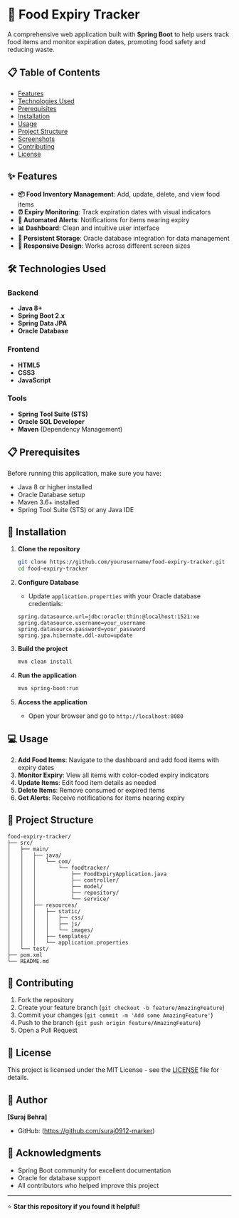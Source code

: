 # 🍎 Food Expiry Tracker

A comprehensive web application built with **Spring Boot** to help users track food items and monitor expiration dates, promoting food safety and reducing waste.

## 📋 Table of Contents
- [Features](#features)
- [Technologies Used](#technologies-used)
- [Prerequisites](#prerequisites)
- [Installation](#installation)
- [Usage](#usage)
- [Project Structure](#project-structure)
- [Screenshots](#screenshots)
- [Contributing](#contributing)
- [License](#license)

## ✨ Features

- **📦 Food Inventory Management**: Add, update, delete, and view food items
- **⏰ Expiry Monitoring**: Track expiration dates with visual indicators
- **🔔 Automated Alerts**: Notifications for items nearing expiry
- **📊 Dashboard**: Clean and intuitive user interface
- **💾 Persistent Storage**: Oracle database integration for data management
- **📱 Responsive Design**: Works across different screen sizes

## 🛠️ Technologies Used

### Backend
- **Java 8+**
- **Spring Boot 2.x**
- **Spring Data JPA**
- **Oracle Database**

### Frontend
- **HTML5**
- **CSS3**
- **JavaScript**

### Tools
- **Spring Tool Suite (STS)**
- **Oracle SQL Developer**
- **Maven** (Dependency Management)

## 📋 Prerequisites

Before running this application, make sure you have:

- Java 8 or higher installed
- Oracle Database setup
- Maven 3.6+ installed
- Spring Tool Suite (STS) or any Java IDE

## 🚀 Installation

1. **Clone the repository**
   ```bash
   git clone https://github.com/yourusername/food-expiry-tracker.git
   cd food-expiry-tracker
   ```

2. **Configure Database**
   - Update `application.properties` with your Oracle database credentials:
   ```properties
   spring.datasource.url=jdbc:oracle:thin:@localhost:1521:xe
   spring.datasource.username=your_username
   spring.datasource.password=your_password
   spring.jpa.hibernate.ddl-auto=update
   ```

3. **Build the project**
   ```bash
   mvn clean install
   ```

4. **Run the application**
   ```bash
   mvn spring-boot:run
   ```

5. **Access the application**
   - Open your browser and go to `http://localhost:8080`

## 💻 Usage

2. **Add Food Items**: Navigate to the dashboard and add food items with expiry dates
3. **Monitor Expiry**: View all items with color-coded expiry indicators
4. **Update Items**: Edit food item details as needed
5. **Delete Items**: Remove consumed or expired items
6. **Get Alerts**: Receive notifications for items nearing expiry

## 📁 Project Structure

```
food-expiry-tracker/
├── src/
│   ├── main/
│   │   ├── java/
│   │   │   └── com/
│   │   │       └── foodtracker/
│   │   │           ├── FoodExpiryApplication.java
│   │   │           ├── controller/
│   │   │           ├── model/
│   │   │           ├── repository/
│   │   │           └── service/
│   │   ├── resources/
│   │   │   ├── static/
│   │   │   │   ├── css/
│   │   │   │   ├── js/
│   │   │   │   └── images/
│   │   │   ├── templates/
│   │   │   └── application.properties
│   └── test/
├── pom.xml
└── README.md
```



## 🤝 Contributing

1. Fork the repository
2. Create your feature branch (`git checkout -b feature/AmazingFeature`)
3. Commit your changes (`git commit -m 'Add some AmazingFeature'`)
4. Push to the branch (`git push origin feature/AmazingFeature`)
5. Open a Pull Request

## 📝 License

This project is licensed under the MIT License - see the [LICENSE](LICENSE) file for details.

## 👤 Author

**[Suraj Behra]**
- GitHub: (https://github.com/suraj0912-marker)
  

## 🙏 Acknowledgments

- Spring Boot community for excellent documentation
- Oracle for database support
- All contributors who helped improve this project

---

⭐ **Star this repository if you found it helpful!**

